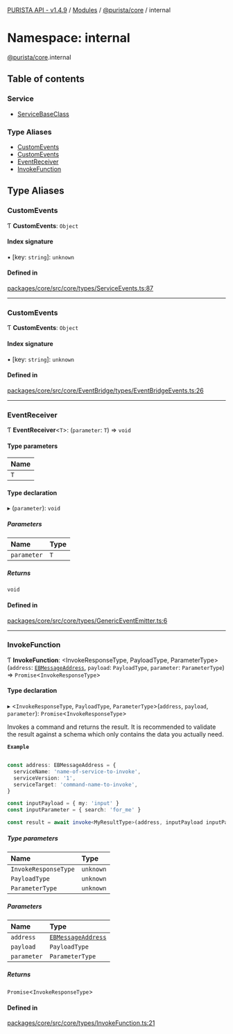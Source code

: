 [PURISTA API - v1.4.9](../README.md) / [Modules](../modules.md) / [@purista/core](purista_core.md) / internal

# Namespace: internal

[@purista/core](purista_core.md).internal

## Table of contents

### Service

- [ServiceBaseClass](../classes/purista_core.internal.ServiceBaseClass.md)

### Type Aliases

- [CustomEvents](purista_core.internal.md#customevents)
- [CustomEvents](purista_core.internal.md#customevents-1)
- [EventReceiver](purista_core.internal.md#eventreceiver)
- [InvokeFunction](purista_core.internal.md#invokefunction)

## Type Aliases

### CustomEvents

Ƭ **CustomEvents**: `Object`

#### Index signature

▪ [key: `string`]: `unknown`

#### Defined in

[packages/core/src/core/types/ServiceEvents.ts:87](https://github.com/sebastianwessel/purista/blob/dde9cc6/packages/core/src/core/types/ServiceEvents.ts#L87)

___

### CustomEvents

Ƭ **CustomEvents**: `Object`

#### Index signature

▪ [key: `string`]: `unknown`

#### Defined in

[packages/core/src/core/EventBridge/types/EventBridgeEvents.ts:26](https://github.com/sebastianwessel/purista/blob/dde9cc6/packages/core/src/core/EventBridge/types/EventBridgeEvents.ts#L26)

___

### EventReceiver

Ƭ **EventReceiver**<`T`\>: (`parameter`: `T`) => `void`

#### Type parameters

| Name |
| :------ |
| `T` |

#### Type declaration

▸ (`parameter`): `void`

##### Parameters

| Name | Type |
| :------ | :------ |
| `parameter` | `T` |

##### Returns

`void`

#### Defined in

[packages/core/src/core/types/GenericEventEmitter.ts:6](https://github.com/sebastianwessel/purista/blob/dde9cc6/packages/core/src/core/types/GenericEventEmitter.ts#L6)

___

### InvokeFunction

Ƭ **InvokeFunction**: <InvokeResponseType, PayloadType, ParameterType\>(`address`: [`EBMessageAddress`](purista_core.md#ebmessageaddress), `payload`: `PayloadType`, `parameter`: `ParameterType`) => `Promise`<`InvokeResponseType`\>

#### Type declaration

▸ <`InvokeResponseType`, `PayloadType`, `ParameterType`\>(`address`, `payload`, `parameter`): `Promise`<`InvokeResponseType`\>

Invokes a command and returns the result.
It is recommended to validate the result against a schema which only contains the data you actually need.

**`Example`**

```typescript

const address: EBMessageAddress = {
  serviceName: 'name-of-service-to-invoke',
  serviceVersion: '1',
  serviceTarget: 'command-name-to-invoke',
}

const inputPayload = { my: 'input' }
const inputParameter = { search: 'for_me' }

const result = await invoke<MyResultType>(address, inputPayload inputParameter )
```

##### Type parameters

| Name | Type |
| :------ | :------ |
| `InvokeResponseType` | `unknown` |
| `PayloadType` | `unknown` |
| `ParameterType` | `unknown` |

##### Parameters

| Name | Type |
| :------ | :------ |
| `address` | [`EBMessageAddress`](purista_core.md#ebmessageaddress) |
| `payload` | `PayloadType` |
| `parameter` | `ParameterType` |

##### Returns

`Promise`<`InvokeResponseType`\>

#### Defined in

[packages/core/src/core/types/InvokeFunction.ts:21](https://github.com/sebastianwessel/purista/blob/dde9cc6/packages/core/src/core/types/InvokeFunction.ts#L21)
